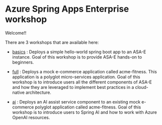 # Azure Spring Apps Enterprise workshop

Welcome!! 

There are 3 workshops that are available here:

 - [basics](./basics/README.md) : Deploys a simple hello-world spring boot app to an ASA-E instance. Goal of this workshop is to provide ASA-E hands-on to beginners.
  
 - [full](./full/README.md) : Deploys a mock e-commerce application called acme-fitness. This application is a polyglot micro-services application. Goal of this workshop is to introduce users all the different components of ASA-E and how they are leveraged to implement best practices in a cloud-native architecture.

 - [ai](./ui/README.md) : Deploys an AI assist service component to an existing mock e-commerce polyglot application called acme-fitness. Goal of this workshop is to introduce users to Spring AI and how to work with Azure OpenAI resources.

